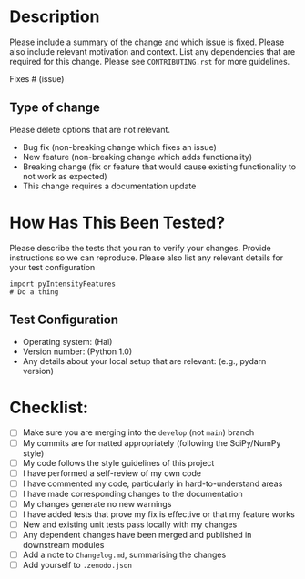 # Description

Please include a summary of the change and which issue is fixed. Please also
include relevant motivation and context. List any dependencies that are required
for this change.  Please see ``CONTRIBUTING.rst`` for more guidelines.

Fixes # (issue)

## Type of change

Please delete options that are not relevant.

- Bug fix (non-breaking change which fixes an issue)
- New feature (non-breaking change which adds functionality)
- Breaking change (fix or feature that would cause existing functionality
  to not work as expected)
- This change requires a documentation update

# How Has This Been Tested?

Please describe the tests that you ran to verify your changes. Provide
instructions so we can reproduce. Please also list any relevant details for
your test configuration

```
import pyIntensityFeatures
# Do a thing
```

## Test Configuration

- Operating system: (Hal)
- Version number: (Python 1.0)
- Any details about your local setup that are relevant: (e.g., pydarn version)

# Checklist:

- [ ] Make sure you are merging into the ``develop`` (not ``main``) branch
- [ ] My commits are formatted appropriately (following the SciPy/NumPy style) 
- [ ] My code follows the style guidelines of this project
- [ ] I have performed a self-review of my own code
- [ ] I have commented my code, particularly in hard-to-understand areas
- [ ] I have made corresponding changes to the documentation
- [ ] My changes generate no new warnings
- [ ] I have added tests that prove my fix is effective or that my feature works
- [ ] New and existing unit tests pass locally with my changes
- [ ] Any dependent changes have been merged and published in downstream modules
- [ ] Add a note to ``Changelog.md``, summarising the changes
- [ ] Add yourself to ``.zenodo.json``
